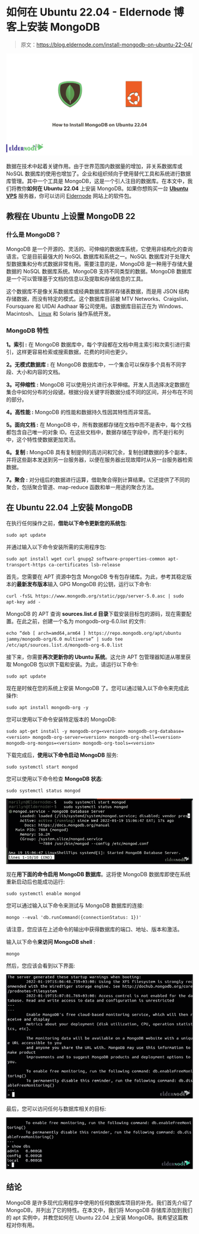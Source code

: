 # 如何在 Ubuntu 22.04 - Eldernode 博客上安装 MongoDB

> 原文：<https://blog.eldernode.com/install-mongodb-on-ubuntu-22-04/>

![How to Install MongoDB on Ubuntu 22.04](img/56a4a154eca01a6429e5d91f558bbc04.png)

数据在技术中起着关键作用。由于世界范围内数据量的增加，非关系数据库或 NoSQL 数据库的使用也增加了。企业和组织倾向于使用替代工具和系统进行数据库管理。其中一个工具是 MongoDB，这是一个引人注目的数据库。在本文中，我们将教你**如何在 Ubuntu 22.04** 上安装 MongoDB。如果你想购买一台 [**Ubuntu VPS**](https://eldernode.com/ubuntu-vps/) 服务器，你可以访问 [Eldernode](https://eldernode.com/) 网站上的软件包。

## **教程在 Ubuntu 上设置 MongoDB 22**

### **什么是 MongoDB？**

MongoDB 是一个开源的、灵活的、可伸缩的数据库系统，它使用非结构化的查询语言。它是目前最强大的 NoSQL 数据库和系统之一。NoSQL 数据库对于处理大型数据集和分布式数据非常有用。需要注意的是，MongoDB 是一种用于存储大量数据的 NoSQL 数据库系统。MongoDB 支持不同类型的数据。MongoDB 数据库是一个可以管理基于文档的信息以及提取和存储信息的工具。

这个数据库不是像关系数据库或经典数据库那样存储表数据，而是用 JSON 结构存储数据，而没有特定的模式。这个数据库目前被 MTV Networks、Craigslist、Foursquare 和 UIDAI Aadhaar 等公司使用。该数据库目前正在为 Windows、Macintosh、 [Linux](https://blog.eldernode.com/tag/linux/) 和 Solaris 操作系统开发。

### **MongoDB 特性**

**1。索引 :** 在 MongoDB 数据库中，每个字段都在文档中用主索引和次索引进行索引，这样更容易检索或搜索数据，花费的时间也更少。

**2。无模式数据库 :** 在 MongoDB 数据库中，一个集合可以保存多个具有不同字段、大小和内容的文档。

**3。可伸缩性 :** MongoDB 可以使用分片进行水平伸缩。开发人员选择决定数据在集合中如何分布的分段键。根据分段关键字将数据分成不同的区间，并分布在不同的部分。

**4。高性能 :** MongoDB 的性能和数据持久性因其特性而非常高。

**5。面向文档 :** 在 MongoDB 中，所有数据都存储在文档中而不是表中，每个文档都包含自己唯一的对象 ID。在这些文档中，数据存储在字段中，而不是行和列中，这个特性使数据更加灵活。

**6。复制 :** MongoDB 具有复制提供的高访问和冗余，复制创建数据的多个副本，并将这些副本发送到另一台服务器，以便在服务器出现故障时从另一台服务器检索数据。

**7。聚合 :** 对分组后的数据进行运算，借助聚合得到计算结果。它还提供了不同的聚合，包括聚合管道、map-reduce 函数和单一用途的聚合方法。

## **在 Ubuntu 22.04 上安装 MongoDB**

在执行任何操作之前，**借助以下命令更新您的系统包**:

```
sudo apt update
```

并通过输入以下命令安装所需的实用程序包:

```
sudo apt install wget curl gnupg2 software-properties-common apt-transport-https ca-certificates lsb-release
```

首先，您需要在 APT 资源中包含 MongoDB 专有包存储库。为此，参考其稳定版本的**最新发布版本**输入 GPG MongoDB 的公钥，运行以下命令:

```
curl -fsSL https://www.mongodb.org/static/pgp/server-5.0.asc | sudo apt-key add -
```

MongoDB 的 APT 查询 **sources.list.d 目录**下载安装目标包的源码，现在需要配置。在此之前，创建一个名为 mongodb-org-6.0.list 的文件:

```
echo “deb [ arch=amd64,arm64 ] https://repo.mongodb.org/apt/ubuntu jammy/mongodb-org/6.0 multiverse” | sudo tee /etc/apt/sources.list.d/mongodb-org-6.0.list
```

接下来，你需要**再次更新你的 Ubuntu 系统**。这允许 APT 包管理器知道从哪里获取 MongoDB 包以供下载和安装。为此，请运行以下命令:

```
sudo apt update
```

现在是时候在您的系统上安装 MongoDB 了。您可以通过输入以下命令来完成此操作:

```
sudo apt install mongodb-org -y
```

您可以使用以下命令安装特定版本的 MongoDB:

```
sudo apt-get install -y mongodb-org=<version> mongodb-org-database=<version> mongodb-org-server=<version> mongodb-org-shell=<version> mongodb-org-mongos=<version> mongodb-org-tools=<version>
```

下载完成后，**使用以下命令启动 MongoDB** 服务:

```
sudo systemctl start mongod
```

您可以使用以下命令检查 **MongoDB 状态**:

```
sudo systemctl status mongod
```

![Check-MongoDB-Ubuntu22.04](img/f8cd9a48b55a843641295adfc3340fa8.png)

现在**用下面的命令启用 MongoDB 数据库**。这将使 MongoDB 数据库即使在系统重新启动后也能成功运行:

```
sudo systemctl enable mongod
```

您可以通过输入以下命令来测试与 MongoDB 数据库的连接:

```
mongo --eval 'db.runCommand({connectionStatus: 1})'
```

请注意，您应该在上述命令的输出中获得数据库的端口、地址、版本和激活。

输入以下命令**来访问 MongoDB shell** :

```
mongo
```

然后，您应该会看到以下界面:

![Access-MongoDB-on-Ubuntu22.04](img/fde6fcdd73050043744077c372c93ce2.png)

最后，您可以访问任何与数据库相关的目标:

![Query-MongoDB-on-Ubuntu22.04](img/8e60b8e6d3853d5d7d31107c8238eca6.png)

## 结论

MongoDB 是许多现代应用程序中使用的任何数据库项目的补充。我们首先介绍了 MongoDB，并列出了它的特性。在本文中，我们将 MongoDB 存储库添加到我们的 apt 实例中，并教您如何在 Ubuntu 22.04 上安装 MongoDB。我希望这篇教程对你有用。